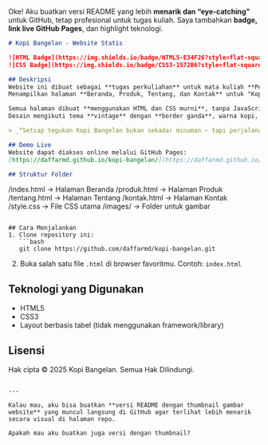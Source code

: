Oke! Aku buatkan versi README yang lebih **menarik dan “eye-catching”** untuk GitHub, tetap profesional untuk tugas kuliah. Saya tambahkan **badge, link live GitHub Pages**, dan highlight teknologi.

```markdown
# Kopi Bangelan - Website Statis

![HTML Badge](https://img.shields.io/badge/HTML5-E34F26?style=flat-square&logo=html5&logoColor=white)
![CSS Badge](https://img.shields.io/badge/CSS3-1572B6?style=flat-square&logo=css3&logoColor=white)

## Deskripsi
Website ini dibuat sebagai **tugas perkuliahan** untuk mata kuliah **Pemrograman Web**.  
Menampilkan halaman **Beranda, Produk, Tentang, dan Kontak** untuk "Kopi Bangelan".

Semua halaman dibuat **menggunakan HTML dan CSS murni**, tanpa JavaScript atau library eksternal.  
Desain mengikuti tema **vintage** dengan **border ganda**, warna kopi, dan layout berbasis tabel.

> _“Setiap tegukan Kopi Bangelan bukan sekadar minuman — tapi perjalanan rasa dari kebun ke cangkir.”_

## Demo Live
Website dapat diakses online melalui GitHub Pages:  
[https://daffarmd.github.io/kopi-bangelan/](https://daffarmd.github.io/kopi-bangelan/)

## Struktur Folder
```

/index.html        -> Halaman Beranda
/produk.html       -> Halaman Produk
/tentang.html      -> Halaman Tentang
/kontak.html       -> Halaman Kontak
/style.css         -> File CSS utama
/images/           -> Folder untuk gambar

````

## Cara Menjalankan
1. Clone repository ini:
   ```bash
   git clone https://github.com/daffarmd/kopi-bangelan.git
````

2. Buka salah satu file `.html` di browser favoritmu.
   Contoh: `index.html`

## Teknologi yang Digunakan

* HTML5
* CSS3
* Layout berbasis tabel (tidak menggunakan framework/library)

## Lisensi

Hak cipta © 2025 Kopi Bangelan. Semua Hak Dilindungi.

```

---

Kalau mau, aku bisa buatkan **versi README dengan thumbnail gambar website** yang muncul langsung di GitHub agar terlihat lebih menarik secara visual di halaman repo.  

Apakah mau aku buatkan juga versi dengan thumbnail?
```
